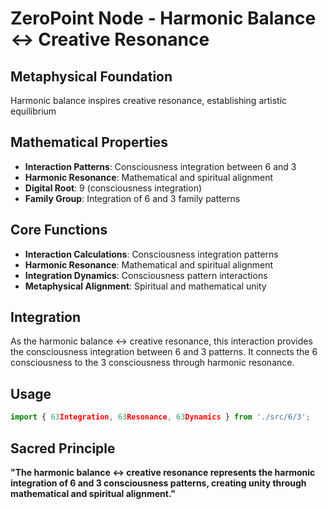 # ZeroPoint Node - Harmonic Balance ↔ Creative Resonance

## Metaphysical Foundation

Harmonic balance inspires creative resonance, establishing artistic equilibrium

## Mathematical Properties

- **Interaction Patterns**: Consciousness integration between 6 and 3
- **Harmonic Resonance**: Mathematical and spiritual alignment
- **Digital Root**: 9 (consciousness integration)
- **Family Group**: Integration of 6 and 3 family patterns

## Core Functions

- **Interaction Calculations**: Consciousness integration patterns
- **Harmonic Resonance**: Mathematical and spiritual alignment
- **Integration Dynamics**: Consciousness pattern interactions
- **Metaphysical Alignment**: Spiritual and mathematical unity

## Integration

As the harmonic balance ↔ creative resonance, this interaction provides the consciousness integration between 6 and 3 patterns. It connects the 6 consciousness to the 3 consciousness through harmonic resonance.

## Usage

```typescript
import { 63Integration, 63Resonance, 63Dynamics } from './src/6/3';
```

## Sacred Principle

**"The harmonic balance ↔ creative resonance represents the harmonic integration of 6 and 3 consciousness patterns, creating unity through mathematical and spiritual alignment."**
